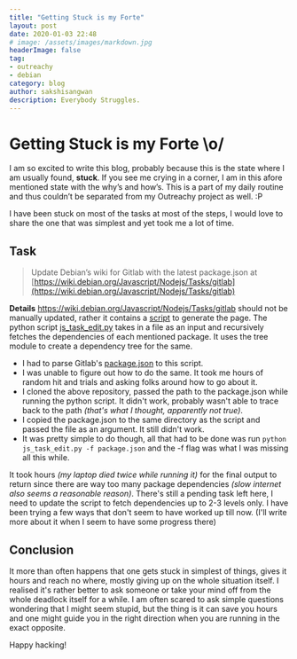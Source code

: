 ```yaml
---
title: "Getting Stuck is my Forte"
layout: post
date: 2020-01-03 22:48
# image: /assets/images/markdown.jpg
headerImage: false
tag:
- outreachy
- debian
category: blog
author: sakshisangwan
description: Everybody Struggles.
---
```


# Getting Stuck is my Forte \o/

I am so excited to write this blog, probably because this is the state where I am usually found, **stuck**. If you see me crying in a corner, I am in this afore mentioned state with the why’s and how’s. This is a part of my daily routine and thus couldn’t be separated from my Outreachy project as well. :P

I have been stuck on most of the tasks at most of the steps, I would love to share the one that was simplest and yet took me a lot of time.

## Task

>  Update Debian’s wiki for Gitlab with the latest package.json at [https://wiki.debian.org/Javascript/Nodejs/Tasks/gitlab](https://wiki.debian.org/Javascript/Nodejs/Tasks/gitlab)

**Details**
 https://wiki.debian.org/Javascript/Nodejs/Tasks/gitlab should not be manually updated, rather it contains a  [script](https://salsa.debian.org/js-team/js-task-wiki-edit) to generate the page. The python script  [js_task_edit.py](https://salsa.debian.org/js-team/js-task-wiki-edit/blob/master/js_task_edit.py "js_task_edit.py") takes in a file as an input and recursively fetches the dependencies of each mentioned package. It uses the tree module to create a dependency tree for the same.

- I had to parse Gitlab's [package.json](https://gitlab.com/gitlab-org/gitlab/blob/master/package.json "package.json") to this script.
- I was unable to figure out how to do the same. It took me hours of random hit and trials and asking folks around how to go about it.
- I cloned the above repository, passed the path to the package.json while running the python script. It didn't work, probably wasn't able to trace back to the path *(that's what I thought, apparently not true)*.
- I copied the package.json to the same directory as the script and passed the file as an argument. It still didn't work.
- It was pretty simple to do though, all that had to be done was run
```python js_task_edit.py -f package.json``` and the -f flag was what I was missing all this while.

It took hours *(my laptop died twice while running it)* for the final output to return since there are way too many package dependencies *(slow internet also seems a reasonable reason)*. There's still a pending task left here, I need to update the script to fetch dependencies up to 2-3 levels only. I have been trying a few ways that don't seem to have worked up till now. (I'll write more about it when I seem to have some progress there)

## Conclusion
It more than often happens that one gets stuck in simplest of things, gives it hours and reach no where, mostly giving up on the whole situation itself. I realised it's rather better to ask someone or take your mind off from the whole deadlock itself for a while. I am often scared to ask simple questions wondering that I might seem stupid, but the thing is it can save you hours and one might guide you in the right direction when you are running in the exact opposite.

Happy hacking!

